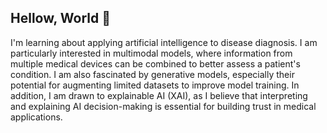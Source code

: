 ## Hellow, World 👋

I'm learning about applying artificial intelligence to disease diagnosis. I am particularly interested in multimodal models, where information from multiple medical devices can be combined to better assess a patient's condition. I am also fascinated by generative models, especially their potential for augmenting limited datasets to improve model training. In addition, I am drawn to explainable AI (XAI), as I believe that interpreting and explaining AI decision-making is essential for building trust in medical applications.

<!--
**Lagun0915/Lagun0915** is a ✨ _special_ ✨ repository because its `README.md` (this file) appears on your GitHub profile.

Here are some ideas to get you started:

- 🔭 I’m currently working on ...
- 🌱 I’m currently learning ...
- 👯 I’m looking to collaborate on ...
- 🤔 I’m looking for help with ...
- 💬 Ask me about ...
- 📫 How to reach me: ...
- 😄 Pronouns: ...
- ⚡ Fun fact: ...
-->
